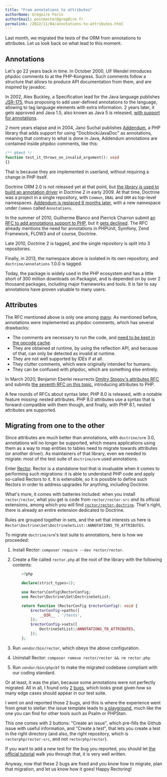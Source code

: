 ```yaml
---
title: "From annotations to attributes"
authorName: Grégoire Paris
authorEmail: postmaster@greg0ire.fr
permalink: /2022/11/04/annotations-to-attributes.html
---
```


Last month, we migrated the tests of the ORM from annotations to attributes.
Let us look back on what lead to this moment.

## Annotations

Let's go 22 years back in time. In October 2000, Ulf Wendel introduces phpdoc
comments to at the PHP-Kongress. Such comments follow a structure that allows
to produce API documentation from them, and are inspired by javadoc.

In 2002, Alex Buckley, a Specification lead for the Java language publishes
[JSR-175][jsr-175], thus proposing to add user-defined annotations to the
language, allowing to tag language elements with extra information. 2 years
later, it gets approved and Java 1.5, also known as Java 5 is released, [with
support for annotations][annotation-guide].

2 more years elapse and in 2004, Jano Suchal publishes [Addendum][addendum], a
PHP library that adds support for using "Docblock/JavaDoc" as annotations,
meaning that contrary to what is done in Java, Addendum annotations are
contained inside phpdoc comments, like this:

```php
/** @test */
function test_it_throws_on_invalid_argument(): void
{}
```

That is because they are implemented in userland, without requiring a change in
PHP itself.

Doctrine ORM 2.0 is not released yet at that point, but [the library is used to
build an annotation driver][addendum-common] in Doctrine 2 in early 2009.
At that time, Doctrine was a project in a single repository, with `Common`,
`DBAL` and `ORM` as top-level namespaces.
[Addendum is replaced 6 months later][annotation-driver], with a new namespace
under `Common` called `Annotations`.

In the summer of 2010, Guilherme Blanco and Pierrick Charron submit
[an RFC to add annotations support to PHP][annotations-rfc], but it
[gets declined][mailing-list-annotations-rfc]. The RFC already mentions the
need for annotations in PHPUnit, Symfony, Zend Framework, FLOW3 and of course,
Doctrine.

Late 2010, Doctrine 2 is tagged, and the single repository is split into 3
repositories.

Finally, in 2013, the namespace above is isolated in its own repository, and
`doctrine/annotations` 1.0.0 is tagged.

Today, the package is widely used in the PHP ecosystem and has a little short
of 300 million downloads on Packagist, and is depended on by over 2 thousand
packages, including major frameworks and tools. It is fair to say annotations
have proven valuable to many users.

[jsr-175]: https://www.cs.ubc.ca/~gregor/teaching/cpsc411/metadata-public-draft.html
[annotation-guide]: https://docs.oracle.com/javase/1.5.0/docs/guide/language/annotations.html
[addendum]: https://github.com/jsuchal/addendum
[addendum-common]: https://github.com/doctrine/orm/commit/bcf0110249978c8fc705916d5a4f94216bb98b07
[annotation-driver]: https://github.com/doctrine/orm/commit/9075f10bf5da3058f6ef82ff08e4783ff70424a4
[annotations-rfc]: https://wiki.php.net/rfc/annotations
[mailing-list-annotations-rfc]: https://externals.io/message/49733

## Attributes

The RFC mentioned above is only one among [many][rfc-list]. As mentioned
before, annotations were implemented as phpdoc comments, which has several
drawbacks:

- The comments are necessary to run the code, and [need to be kept in the
  opcode cache][opcache-save-comments].
- They are obtained at runtime, by using the reflection API, and because of
  that, can only be detected as invalid at runtime.
- They are not well supported by IDEs if at all.
- They clutter comments, which were originally intended for humans.
- They can be confused with phpdoc, which are something else entirely.

In March 2020, Benjamin Eberlei resurrects [Dmitry Stogov's attributes
RFC][attributes-rfc] and submits [the seventh RFC on this
topic][attributes-v2-rfc], introducing attributes to PHP.

A few rounds of RFCs about syntax later, PHP 8.0 is released, with a notable
feature missing: nested attributes. PHP 8.0 attributes use a syntax that is
forward-compatible with them though, and finally, with PHP 8.1, nested
attributes are supported.

[rfc-list]: https://wiki.php.net/rfc
[opcache-save-comments]: https://www.php.net/manual/en/opcache.configuration.php#ini.opcache.save-comments
[attributes-rfc]: https://wiki.php.net/rfc/attributes
[attributes-v2-rfc]: https://wiki.php.net/rfc/attributes_v2

## Migrating from one to the other

Since attributes are much better than annotations, with `doctrine/orm` 3.0,
annotations will no longer be supported, which means applications using them as
a way to map entities to tables need to migrate towards attributes (or another
driver).
As maintainers of that library, even we needed to migrate: most of the test
suite of `doctrine/orm` used annotations.

Enter [Rector][rector]. Rector is a standalone tool that is invaluable when it
comes to performing such migrations: it is able to understand PHP code and
apply so-called Rectors to it. It is extensible, so it is possible to define
such Rectors in order to address upgrades for anything, including Doctrine.

What's more, it comes with batteries included: when you install
`rector/rector`, what you get is code from `rector/rector-src` _and_ its official
extensions, among which you will find [`rector/rector-doctrine`][rector-doctrine].
That's right, there is already an entire extension dedicated to Doctrine.

Rules are grouped together in sets, and the set that interests us here is
`Rector\Doctrine\Set\DoctrineSetList::ANNOTATIONS_TO_ATTRIBUTES`.

To migrate `doctrine/orm`'s test suite to annotations, here is how we
proceeded:

1. Install Rector: `composer require --dev rector/rector`.
2. Create a file called `rector.php` at the root of the library with the
   following contents:

    ```php
        <?php

        declare(strict_types=1);

        use Rector\Config\RectorConfig;
        use Rector\Doctrine\Set\DoctrineSetList;

        return function (RectorConfig $rectorConfig): void {
            $rectorConfig->paths([
                __DIR__ . '/tests',
            ]);
            $rectorConfig->sets([
                DoctrineSetList::ANNOTATIONS_TO_ATTRIBUTES,
            ]);
        };
    ```
3. Run `vendor/bin/rector`, which obeys the above configuration.
4. Uninstall Rector: `composer remove rector/rector && rm rector.php`
5. Run `vendor/bin/phpcbf` to make the migrated codebase compliant with our
   coding standard.

Or at least, it was the plan, because some annotations were not perfectly
migrated. All in all, I found only [2][bug-1] [bugs][bug-2], which looks great
given how so many edge cases should appear in our test suite.

I went on and reported those 2 bugs, and this is where the experience went from
great to stellar:
the issue template leads to [a playground][demo], much like the one you can
find for other tools such as Psalm or PHPStan.

This one comes with 2 buttons: "Create an issue", which pre-fills the Github
issue with useful information, and "Create a test", that lets you create a test
in the right directory (and also, the right repository, which is
`rectorphp/rector-src`, and not `rectorphp/rector`).

If you want to add a new test for the bug you reported, you should let
[the official tutorial][rector-test-tutorial] walk you through that, it is very
well written.

Anyway, now that these 2 bugs are fixed and you know how to migrate, plan that
migration, and let us know how it goes! Happy Rectoring!

[rector]: https://github.com/rectorphp/rector
[rector-doctrine]: https://github.com/rectorphp/rector-doctrine
[bug-1]: https://github.com/rectorphp/rector/issues/7528
[bug-2]: https://github.com/rectorphp/rector-src/pull/2988
[demo]: https://getrector.org/demo
[rector-test-tutorial]: https://github.com/rectorphp/rector/blob/main/docs/how_to_add_test_for_rector_rule.md
